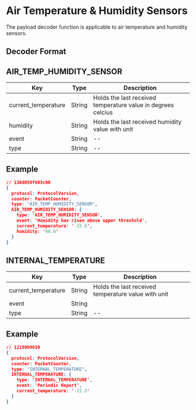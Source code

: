 # Air Temperature & Humidity Sensors

The payload decoder function is applicable to air temperature and humidity sensors.


## Decoder Format



## AIR_TEMP_HUMIDITY_SENSOR

| Key                   | Type    | Description                                                  |
| --------------------- | ------- | ------------------------------------------------------------ |
| current_temperature   | String  | Holds the last received temperature value in degrees celcius |
| humidity              | String  | Holds the last received humidity value with unit             |
| event                 | String  | --                                                           |
| type                  | String  | --                                                           |

## Example

```json
// 130d058f603c00
{
  protocol: ProtocolVersion,
  counter: PacketCounter,
  type: "AIR_TEMP_HUMIDITY_SENSOR",
  AIR_TEMP_HUMIDITY_SENSOR: {
    type: 'AIR_TEMP_HUMIDITY_SENSOR',
    event: 'Humidity has risen above upper threshold',
    current_temperature: '-15.6',
    humidity: '60.0'
  }
}
```



## INTERNAL_TEMPERATURE

| Key                   | Type    | Description                                                  |
| --------------------- | ------- | ------------------------------------------------------------ |
| current_temperature   | String  | Holds the last received temperature value with unit          |
| event                 | String  |                                                              |
| type                  | String  | --                                                           |
## Example

```json
// 1219009630
{
  protocol: ProtocolVersion,
  counter: PacketCounter,
  type: "INTERNAL_TEMPERATURE",
  INTERNAL_TEMPERATURE: {
    type: 'INTERNAL_TEMPERATURE',
    event: 'Periodic Report',
    current_temperature: '-22.3'
  }
}
```
